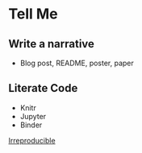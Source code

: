 # Tell Me

## Write a narrative
*  Blog post, README, poster, paper

## Literate Code
* Knitr
* Jupyter
* Binder

[Irreproducible](eps/irreproducible.md)
